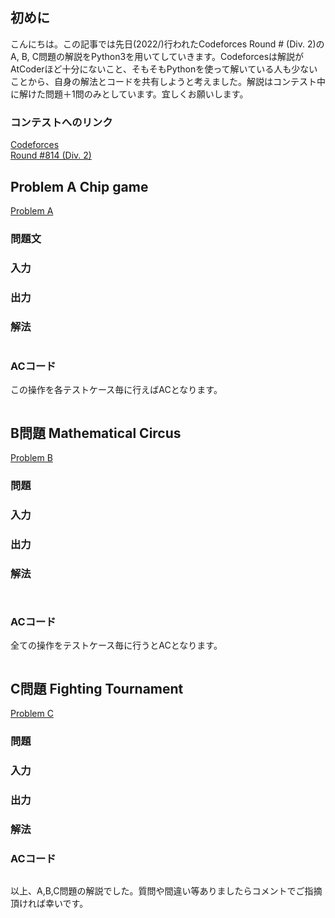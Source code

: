 ## 初めに
こんにちは。この記事では先日(2022/)行われたCodeforces Round # (Div. 2)のA, B, C問題の解説をPython3を用いてしていきます。Codeforcesは解説がAtCoderほど十分にないこと、そもそもPythonを使って解いている人も少ないことから、自身の解法とコードを共有しようと考えました。解説はコンテスト中に解けた問題＋1問のみとしています。宜しくお願いします。

### コンテストへのリンク
[Codeforces](https://codeforces.com/) \
[Round #814 (Div. 2)](https://codeforces.com/contest/1719)



## Problem A Chip game
[Problem A](https://codeforces.com/contest/1719/problem/A)

### 問題文

### 入力


### 出力


### 解法


```python

```


### ACコード
この操作を各テストケース毎に行えばACとなります。

```python

```

## B問題 Mathematical Circus
[Problem B](https://codeforces.com/contest/1719/problem/B)

### 問題

### 入力


### 出力


### 解法

```python 

```


```python

```
### ACコード
全ての操作をテストケース毎に行うとACとなります。
```python

```

## C問題 Fighting Tournament 
[Problem C](https://codeforces.com/contest/1719/problem/C)

### 問題


### 入力

### 出力


### 解法



### ACコード

```python

```

以上、A,B,C問題の解説でした。質問や間違い等ありましたらコメントでご指摘頂ければ幸いです。


